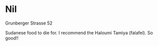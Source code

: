 # Nil

Grunberger Strasse 52

Sudanese food to die for. I recommend the Haloumi Tamiya (falafel). So
good!!
